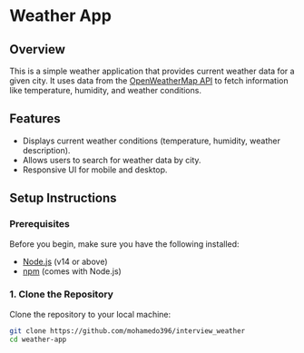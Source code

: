 # Weather App

## Overview
This is a simple weather application that provides current weather data for a given city. It uses data from the [OpenWeatherMap API](https://openweathermap.org/) to fetch information like temperature, humidity, and weather conditions.

## Features
- Displays current weather conditions (temperature, humidity, weather description).
- Allows users to search for weather data by city.
- Responsive UI for mobile and desktop.

## Setup Instructions

### Prerequisites
Before you begin, make sure you have the following installed:
- [Node.js](https://nodejs.org/en/) (v14 or above)
- [npm](https://www.npmjs.com/) (comes with Node.js)

### 1. Clone the Repository
Clone the repository to your local machine:
```bash
git clone https://github.com/mohamedo396/interview_weather
cd weather-app
